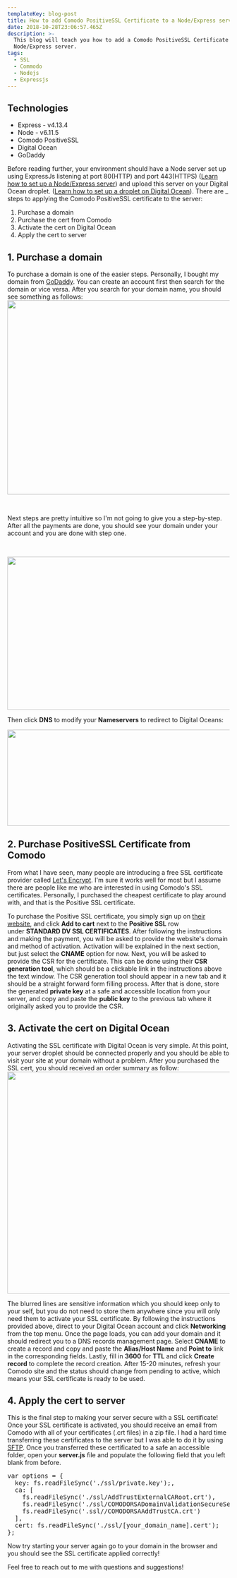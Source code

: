 ```yaml
---
templateKey: blog-post
title: How to add Comodo PositiveSSL Certificate to a Node/Express server
date: 2018-10-28T23:06:57.465Z
description: >-
  This blog will teach you how to add a Comodo PositiveSSL Certificate to a
  Node/Express server.
tags:
  - SSL
  - Commodo
  - Nodejs
  - Expressjs
---
```

<h2>Technologies</h2>
<ul>
 	<li>Express - v4.13.4</li>
 	<li>Node - v6.11.5</li>
 	<li>Comodo PositiveSSL</li>
 	<li>Digital Ocean</li>
 	<li>GoDaddy</li>
</ul>
Before reading further, your environment should have a Node server set up using ExpressJs listening at port 80(HTTP) and port 443(HTTPS) (<a href="https://medium.com/netscape/everything-about-creating-an-https-server-using-node-js-2fc5c48a8d4e">Learn how to set up a Node/Express server</a>) and upload this server on your Digital Ocean droplet. (<a href="https://www.digitalocean.com/community/tutorials/how-to-create-your-first-digitalocean-droplet">Learn how to set up a droplet on Digital Ocean</a>). There are _ steps to applying the Comodo PositiveSSL certificate to the server:
<ol>
 	<li>Purchase a domain</li>
 	<li>Purchase the cert from Comodo</li>
 	<li>Activate the cert on Digital Ocean</li>
 	<li>Apply the cert to server</li>
</ol>
<h2>1. Purchase a domain</h2>
To purchase a domain is one of the easier steps. Personally, I bought my domain from <a href="https://www.godaddy.com/">GoDaddy</a>. You can create an account first then search for the domain or vice versa. After you search for your domain name, you should see something as follows:

<img class="aligncenter size-large wp-image-96" src="http://yesterdayilearned.com/wp-content/uploads/2017/12/Screen-Shot-2017-12-10-at-2.55.07-PM-1-1024x655.png" alt="" width="688" height="440" />

&nbsp;

Next steps are pretty intuitive so I'm not going to give you a step-by-step. After all the payments are done, you should see your domain under your account and you are done with step one.

&nbsp;

<img class="aligncenter wp-image-91 size-full" src="http://yesterdayilearned.com/wp-content/uploads/2017/12/Screen-Shot-2017-12-10-at-3.00.05-PM.png" alt="" width="1159" height="347" />

Then click <strong>DNS</strong> to modify your <strong>Nameservers</strong> to redirect to Digital Oceans:

<img class="aligncenter size-large wp-image-99" src="http://yesterdayilearned.com/wp-content/uploads/2017/12/Screen-Shot-2017-12-10-at-11.07.31-PM-1024x325.png" alt="" width="688" height="218" />
<h2>2. Purchase PositiveSSL Certificate from Comodo</h2>
From what I have seen, many people are introducing a free SSL certificate provider called <a href="https://letsencrypt.org/">Let's Encrypt</a>. I'm sure it works well for most but I assume there are people like me who are interested in using Comodo's SSL certificates. Personally, I purchased the cheapest certificate to play around with, and that is the Positive SSL certificate.

To purchase the Positive SSL certificate, you simply sign up on <a href="https://comodosslstore.com/">their website</a>, and click <strong>Add to cart</strong> next to the <strong>Positive SSL</strong> row under <strong>STANDARD DV SSL CERTIFICATES</strong>. After following the instructions and making the payment, you will be asked to provide the website's domain and method of activation. Activation will be explained in the next section, but just select the <strong>CNAME</strong> option for now. Next, you will be asked to provide the CSR for the certificate. This can be done using their <strong>CSR generation tool</strong>, which should be a clickable link in the instructions above the text window. The CSR generation tool should appear in a new tab and it should be a straight forward form filling process. After that is done, store the generated <strong>private key</strong> at a safe and accessible location from your server, and copy and paste the <strong>public key</strong> to the previous tab where it originally asked you to provide the CSR.
<h2>3. Activate the cert on Digital Ocean</h2>
Activating the SSL certificate with Digital Ocean is very simple. At this point, your server droplet should be connected properly and you should be able to visit your site at your domain without a problem. After you purchased the SSL cert, you should received an order summary as follow:

<img class="aligncenter size-full wp-image-98" src="http://yesterdayilearned.com/wp-content/uploads/2017/12/Screen-Shot-2017-12-10-at-10.19.28-PM.jpg" alt="" width="636" height="503" />

The blurred lines are sensitive information which you should keep only to your self, but you do not need to store them anywhere since you will only need them to activate your SSL certificate. By following the instructions provided above, direct to your Digital Ocean account and click <strong>Networking</strong> from the top menu. Once the page loads, you can add your domain and it should redirect you to a DNS records management page. Select <strong>CNAME</strong> to create a record and copy and paste the <strong>Alias/Host Name</strong> and <strong>Point to</strong> link in the corresponding fields. Lastly, fill in <strong>3600</strong> for <strong>TTL</strong> and click <strong>Create record</strong> to complete the record creation. After 15-20 minutes, refresh your Comodo site and the status should change from pending to active, which means your SSL certificate is ready to be used.
<h2>4. Apply the cert to server</h2>
This is the final step to making your server secure with a SSL certificate! Once your SSL certificate is activated, you should receive an email from Comodo with all of your certificates (.crt files) in a zip file. I had a hard time transferring these certificates to the server but I was able to do it by using <a href="https://docs.oracle.com/cd/E26502_01/html/E29001/remotehowtoaccess-14.html">SFTP</a>. Once you transferred these certificated to a safe an accessible folder, open your <strong>server.js</strong> file and populate the following field that you left blank from before.
<pre>var options = {
  key: fs.readFileSync('./ssl/private.key');,
  ca: [
    fs.readFileSync('./ssl/AddTrustExternalCARoot.crt'),
    fs.readFileSync('./ssl/COMODORSADomainValidationSecureServerCA.crt'),
    fs.readFileSync('.ssl//COMODORSAAddTrustCA.crt')
  ],
  cert: fs.readFileSync('./ssl/[your_domain_name].cert');
};
</pre>
Now try starting your server again go to your domain in the browser and you should see the SSL certificate applied correctly!

Feel free to reach out to me with questions and suggestions!
